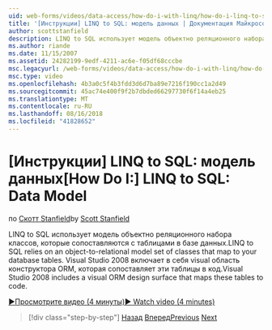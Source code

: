```yaml
---
uid: web-forms/videos/data-access/how-do-i-with-linq/how-do-i-linq-to-sql-data-model
title: '[Инструкции] LINQ to SQL: модель данных | Документация Майкрософт'
author: scottstanfield
description: LINQ to SQL использует модель объектно реляционного набора классов, которые сопоставляются с таблицами в базе данных. Visual Studio 2008 включает в себя это визуальная поверхность проектирования ORM...
ms.author: riande
ms.date: 11/15/2007
ms.assetid: 24282199-9edf-4211-ac6e-f05df68cccbe
msc.legacyurl: /web-forms/videos/data-access/how-do-i-with-linq/how-do-i-linq-to-sql-data-model
msc.type: video
ms.openlocfilehash: 4b3a0c5f4b3fdd3d6d7ba89e7216f190cc1a2d49
ms.sourcegitcommit: 45ac74e400f9f2b7dbded66297730f6f14a4eb25
ms.translationtype: MT
ms.contentlocale: ru-RU
ms.lasthandoff: 08/16/2018
ms.locfileid: "41828652"
---
```

<a name="how-do-i-linq-to-sql-data-model"></a><span data-ttu-id="d3be0-104">[Инструкции] LINQ to SQL: модель данных</span><span class="sxs-lookup"><span data-stu-id="d3be0-104">[How Do I:] LINQ to SQL: Data Model</span></span>
====================
<span data-ttu-id="d3be0-105">по [Скотт Stanfield](https://github.com/scottstanfield)</span><span class="sxs-lookup"><span data-stu-id="d3be0-105">by [Scott Stanfield](https://github.com/scottstanfield)</span></span>

<span data-ttu-id="d3be0-106">LINQ to SQL использует модель объектно реляционного набора классов, которые сопоставляются с таблицами в базе данных.</span><span class="sxs-lookup"><span data-stu-id="d3be0-106">LINQ to SQL relies on an object-to-relational model set of classes that map to your database tables.</span></span> <span data-ttu-id="d3be0-107">Visual Studio 2008 включает в себя visual область конструктора ORM, которая сопоставляет эти таблицы в код.</span><span class="sxs-lookup"><span data-stu-id="d3be0-107">Visual Studio 2008 includes a visual ORM design surface that maps these tables to code.</span></span>

[<span data-ttu-id="d3be0-108">&#9654;Просмотрите видео (4 минуты)</span><span class="sxs-lookup"><span data-stu-id="d3be0-108">&#9654; Watch video (4 minutes)</span></span>](https://channel9.msdn.com/Blogs/ASP-NET-Site-Videos/how-do-i-linq-to-sql-data-model)

> [!div class="step-by-step"]
> <span data-ttu-id="d3be0-109">[Назад](how-do-i-linq-to-sql-overview.md)
> [Вперед](how-do-i-linq-to-sql-querying-the-database.md)</span><span class="sxs-lookup"><span data-stu-id="d3be0-109">[Previous](how-do-i-linq-to-sql-overview.md)
[Next](how-do-i-linq-to-sql-querying-the-database.md)</span></span>
